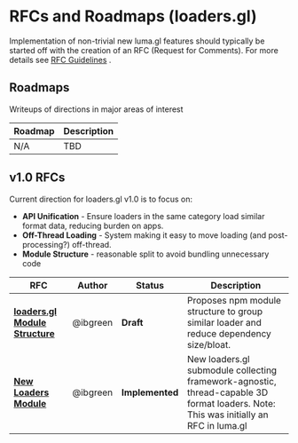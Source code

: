 # RFCs and Roadmaps (loaders.gl)

Implementation of non-trivial new luma.gl features should typically be started off with the creation of an RFC (Request for Comments). For more details see [RFC Guidelines](../RFC-GUIDELINES.md) .


## Roadmaps

Writeups of directions in major areas of interest

| Roadmap                                 | Description |
| ---                                     | ---         |
| N/A                                     | TBD |


## v1.0 RFCs

Current direction for loaders.gl v1.0 is to focus on:

* **API Unification** - Ensure loaders in the same category load similar format data, reducing burden on apps.
* **Off-Thread Loading** - System making it easy to move loading (and post-processing?) off-thread.
* **Module Structure** - reasonable split to avoid bundling unnecessary code

| RFC | Author | Status | Description |
| --- | ---    | ---    | ---         |
| [**loaders.gl Module Structure**](v1.0/module-structure-rfc.md) | @ibgreen | **Draft** | Proposes npm module structure to group similar loader and reduce dependency size/bloat. |
| [**New Loaders Module**](v1.0/loader-module-rfc.md) | @ibgreen | **Implemented** | New loaders.gl submodule collecting framework-agnostic, thread-capable 3D format loaders. Note: This was initially an RFC in luma.gl |

